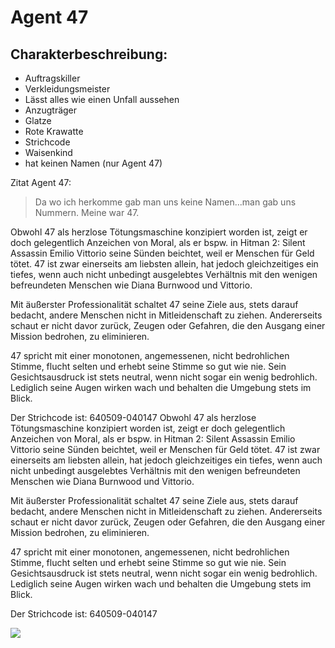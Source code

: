 # Agent 47
## Charakterbeschreibung:
* Auftragskiller
* Verkleidungsmeister
* Lässt alles wie einen Unfall aussehen
* Anzugträger
* Glatze
* Rote Krawatte
* Strichcode
* Waisenkind
* hat keinen Namen (nur Agent 47)

Zitat Agent 47:

> Da wo ich herkomme gab man uns keine Namen...man gab uns Nummern. Meine war 47.
  
Obwohl 47 als herzlose Tötungsmaschine konzipiert worden ist, zeigt er doch gelegentlich Anzeichen von Moral, als er bspw. in Hitman 2: Silent Assassin Emilio Vittorio seine Sünden beichtet, weil er Menschen für Geld tötet. 
47 ist zwar einerseits am liebsten allein, hat jedoch gleichzeitiges ein tiefes, wenn auch nicht unbedingt ausgelebtes Verhältnis mit den wenigen befreundeten Menschen wie Diana Burnwood und Vittorio.

Mit äußerster Professionalität schaltet 47 seine Ziele aus, stets darauf bedacht, andere Menschen nicht in Mitleidenschaft zu ziehen. 
Andererseits schaut er nicht davor zurück, Zeugen oder Gefahren, die den Ausgang einer Mission bedrohen, zu eliminieren.

47 spricht mit einer monotonen, angemessenen, nicht bedrohlichen Stimme, flucht selten und erhebt seine Stimme so gut wie nie. 
Sein Gesichtsausdruck ist stets neutral, wenn nicht sogar ein wenig bedrohlich. 
Lediglich seine Augen wirken wach und behalten die Umgebung stets im Blick.

Der Strichcode ist: 640509-040147
Obwohl 47 als herzlose Tötungsmaschine konzipiert worden ist, zeigt er doch gelegentlich Anzeichen von Moral, als er bspw. in Hitman 2: Silent Assassin Emilio Vittorio seine Sünden beichtet, weil er Menschen für Geld tötet. 
47 ist zwar einerseits am liebsten allein, hat jedoch gleichzeitiges ein tiefes, wenn auch nicht unbedingt ausgelebtes Verhältnis mit den wenigen befreundeten Menschen wie Diana Burnwood und Vittorio.

Mit äußerster Professionalität schaltet 47 seine Ziele aus, stets darauf bedacht, andere Menschen nicht in Mitleidenschaft zu ziehen. 
Andererseits schaut er nicht davor zurück, Zeugen oder Gefahren, die den Ausgang einer Mission bedrohen, zu eliminieren.

47 spricht mit einer monotonen, angemessenen, nicht bedrohlichen Stimme, flucht selten und erhebt seine Stimme so gut wie nie. 
Sein Gesichtsausdruck ist stets neutral, wenn nicht sogar ein wenig bedrohlich. 
Lediglich seine Augen wirken wach und behalten die Umgebung stets im Blick.

Der Strichcode ist: 640509-040147



<img src="https://www.google.com/url?sa=i&url=https%3A%2F%2Fwall.alphacoders.com%2Fbig.php%3Fi%3D676622&psig=AOvVaw0bChcEj5TQXiFj50N3RFn5&ust=1592570015309000&source=images&cd=vfe&ved=0CAIQjRxqFwoTCND3ouavi-oCFQAAAAAdAAAAABBP"/>
